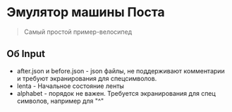 # Эмулятор машины Поста
> Самый простой пример-велосипед

## Об Input
- after.json и before.json - json файлы, не поддерживают комментарии и требуют экранирования для спецсимволов.
- lenta - Начальное состояние ленты
- alphabet - порядок не важен. Требуется экранирования для спец символов, например для "^"